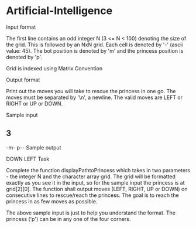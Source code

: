 # Artificial-Intelligence
Input format

The first line contains an odd integer N (3 <= N < 100) denoting the size of the grid. This is followed by an NxN grid. Each cell is denoted by '-' (ascii value: 45). The bot position is denoted by 'm' and the princess position is denoted by 'p'.

Grid is indexed using Matrix Convention

Output format

Print out the moves you will take to rescue the princess in one go. The moves must be separated by '\n', a newline. The valid moves are LEFT or RIGHT or UP or DOWN.

Sample input

3
---
-m-
p--
Sample output

DOWN
LEFT
Task

Complete the function displayPathtoPrincess which takes in two parameters - the integer N and the character array grid. The grid will be formatted exactly as you see it in the input, so for the sample input the princess is at grid[2][0]. The function shall output moves (LEFT, RIGHT, UP or DOWN) on consecutive lines to rescue/reach the princess. The goal is to reach the princess in as few moves as possible.

The above sample input is just to help you understand the format. The princess ('p') can be in any one of the four corners.
